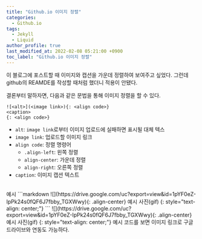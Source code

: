 ```yaml
---
title: "Github.io 이미지 정렬"
categories:
  - Github.io
tags:
  - Jekyll
  - Liquid
author_profile: true
last_modified_at: 2022-02-08 05:21:00 +0900
toc_label: "Github.io 이미지 정렬"
---
```

이 블로그에 포스트할 때 이미지와 캡션을 가운데 정렬하여 보여주고 싶었다. 그런데 github의 REAMDE를 작성할 때처럼 했더니 적용이 안됐다.

결론부터 말하자면, 다음과 같은 문법을 통해 이미지 정렬을 할 수 있다.

```liquid
![<alt>](<image link>){: <align code>}
<caption>
{: <align code>}
```
- `alt`: `image link`로부터 이미지 업로드에 실패하면 표시될 대체 텍스
- `image link`: 업로드할 이미지 링크
- `align code`: 정렬 명령어
  - `.align-left`: 왼쪽 정렬
  - `align-center`: 가운데 정렬
  - `align-right`: 오른쪽 정렬
- `caption`: 이미지 캡션 텍스트

<br>
예시
```markdown
![](https://drive.google.com/uc?export=view&id=1pYF0eZ-IpPk24s0fQF6J7fbby_TGXWwy){: .align-center}
예시 사진(gif)
{: style="text-align: center;"}
```
![](https://drive.google.com/uc?export=view&id=1pYF0eZ-IpPk24s0fQF6J7fbby_TGXWwy){: .align-center}
예시 사진(gif)
{: style="text-align: center;"}
예시 코드를 보면 이미지 링크로 구글 드라이브와 연동도 가능하다.